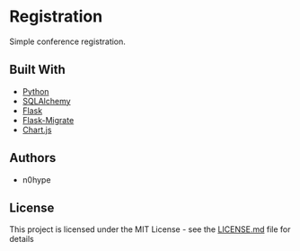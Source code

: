 # Registration

Simple conference registration.


## Built With

* [Python](https://www.python.org/)
* [SQLAlchemy](https://www.sqlalchemy.org/)
* [Flask](https://flask.palletsprojects.com)
* [Flask-Migrate](https://flask-migrate.readthedocs.io/en/latest/)
* [Chart.js](https://www.chartjs.org/docs/latest/)

## Authors

* n0hype

## License

This project is licensed under the MIT License - see the [LICENSE.md](LICENSE.md) file for details
